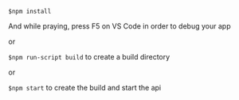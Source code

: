`$npm install`

And while praying, press F5 on VS Code in order to debug your app

or

`$npm run-script build` to create a build directory

or

`$npm start` to create the build and start the api
